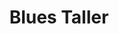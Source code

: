 ---
title: "Blues Taller"
url: /ciudad-autonoma-de-buenos-aires/blues-taller/
shop: Autowerkstatt
---